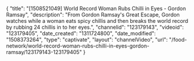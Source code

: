 {
    "title": "[1508521049] World Record Woman Rubs Chilli in Eyes - Gordon Ramsay",
    "description": "From Gordon Ramsay's Great Escape, Gordon watches while a woman eats spicy chillis and then breaks the world record  by rubbing 24 chillis in to her eyes.",
    "channelid": "123179143",
    "videoid": "123179405",
    "date_created": "1311724800",
    "date_modified": "1508373264",
    "type": "captivate",
    "layout": "channelVideo",
    "url": "\/food-network\/world-record-woman-rubs-chilli-in-eyes-gordon-ramsay\/123179143-123179405"
}